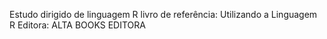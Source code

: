 Estudo dirigido de linguagem R
livro de referência: Utilizando a Linguagem R
Editora: ALTA BOOKS EDITORA
